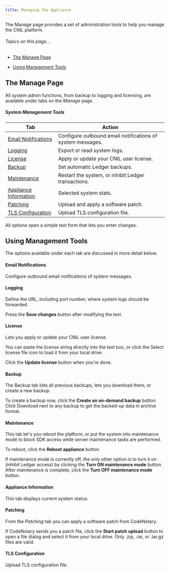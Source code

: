 ```yaml
---
title: Managing the Appliance
---
```


The Manage page provides a set of administration tools to help you manage the CNIL platform.

###### _Topics on this page..._

- [The Manage Page](/help/manage#the-manage-page)

- [Using Management Tools](/help/manage#using-management-tools)

## The Manage Page

All system admin functions, from backup to logging and licensing, are available under tabs on the *Manage* page.

##### System Management Tools

| Tab                                                         | Action                                                     |
| ----------------------------------------------------------- | ---------------------------------------------------------- |
| [Email Notifications](/help/manage#email-notifications)      | Configure outbound email notifications of system messages. |
| [Logging](/help/manage#logging)                              | Export or read system logs.                                |
| [License](/help/manage#license)                              | Apply or update your CNIL user license.                    |
| [Backup](/help/manage#backup)                                | Set automatic Ledger backups.                              |
| [Maintenance](/help/manage#maintenance)                      | Restart the system, or inhibit Ledger transactions.        |
| [Appliance  Information](/help/manage#appliance-information) | Selected system stats.                                     |
| [Patching](/help/manage#patching)                            | Upload and apply a software patch.                         |
| [TLS Configuration](/help/manage#tls-configuration)          | Upload TLS configuration file.                             |

All options open a simple text form that lets you enter changes.

## Using Management Tools

The options available under each tab are discussed in more detail below.

#### Email Notifications

Configure outbound email notifications of system messages.

#### Logging

Define the URL, including port number, where system logs should be forwarded.

Press the **Save changes** button after modifying the text.

<help-image src="/alt_logging_dlog.png" alt="" ></help-image>

#### License

Lets you apply or update your CNIL user license.

You can paste the license string directly into the text box, or click the Select license file icon to load it from your local drive.

Click the **Update license** button when you're done.

<help-image src="/alt_lic_dlog.png" alt="" ></help-image>

#### Backup

The Backup tab lists all previous backups, lets you download them, or create a new backup.

To create a backup now, click the **Create an on-demand backup** button. Click Download next to any backup to get the backed-up data in archive format.

<help-image src="/alt_bakup_dlog.png" alt="" ></help-image>

#### Maintenance

This tab let's you reboot the platform, or put the system into maintenance mode to block SDK access while server maintenance tasks are performed.

To reboot, click the **Reboot appliance** button.

If maintenance mode is currently off, the only other option is to turn it on (inhibit Ledger access) by clicking the **Turn ON maintenance mode** button. After maintenance is complete, click the **Turn OFF maintenance mode** button.

<help-image src="/alt_maint_dlog.png" alt="" ></help-image>

#### Appliance Information

This tab displays current system status.

#### Patching

From the *Patching* tab you can apply a software patch from CodeNotary.

If CodeNotary sends you a patch file, click the **Start patch upload** button to open a file dialog and select it from your local drive. Only .zip, .rar, or .tar.gz files are valid.

<help-image src="/alt_patch_dlog.png" alt="" ></help-image>

#### TLS Configuration

Upload TLS configuration file.

<help-image src="/alt_tls_cfg_dlg.png" alt="" ></help-image>

<ui-prev-next class="mt-1" :prev="{ url: '/messages', label: 'Messages and Notifications' }"></ui-prev-next>
